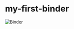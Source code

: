 # my-first-binder

[![Binder](https://mybinder.org/badge_logo.svg)](https://mybinder.org/v2/gh/sravi-529/my-first-binder/HEAD)
